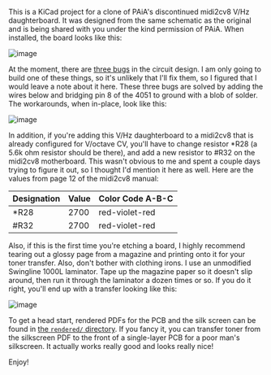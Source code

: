This is a KiCad project for a clone of PAiA's discontinued midi2cv8 V/Hz daughterboard.  It was designed from the same schematic as the original and is being shared with you under the kind permission of PAiA.  When installed, the board looks like this:

![image](http://i.imgur.com/L88IYDK.jpg)

At the moment, there are [three bugs](https://github.com/synthead/midi2cv8_vhz_daughterboard/issues) in the circuit design.  I am only going to build one of these things, so it's unlikely that I'll fix them, so I figured that I would leave a note about it here.  These three bugs are solved by adding the wires below and bridging pin 8 of the 4051 to ground with a blob of solder.  The workarounds, when in-place, look like this:

![image](https://cloud.githubusercontent.com/assets/820984/19833827/5a52c408-9e05-11e6-9223-d5be5d4695d1.png)

In addition, if you're adding this V/Hz daughterboard to a midi2cv8 that is already configured for V/octave CV, you'll have to change resistor *R28 (a 5.6k ohm resistor should be there), and add a new resistor to #R32 on the midi2cv8 motherboard.  This wasn't obvious to me and spent a couple days trying to figure it out, so I thought I'd mention it here as well.  Here are the values from page 12 of the midi2cv8 manual:

|Designation|Value|Color Code A-B-C|
|---|---|---|
|\*R28|2700|red-violet-red|
|#R32|2700|red-violet-red|

Also, if this is the first time you're etching a board, I highly recommend tearing out a glossy page from a magazine and printing onto it for your toner transfer.  Also, don't bother with clothing irons.  I use an unmodified Swingline 1000L laminator.  Tape up the magazine paper so it doesn't slip around, then run it through the laminator a dozen times or so.  If you do it right, you'll end up with a transfer looking like this:

![image](http://i.imgur.com/YUtfN5u.jpg)

To get a head start, rendered PDFs for the PCB and the silk screen can be found in [the `rendered/` directory](https://github.com/synthead/midi2cv8_vhz_daughterboard/tree/master/rendered).  If you fancy it, you can transfer toner from the silkscreen PDF to the front of a single-layer PCB for a poor man's silkscreen.  It actually works really good and looks really nice!

Enjoy!
